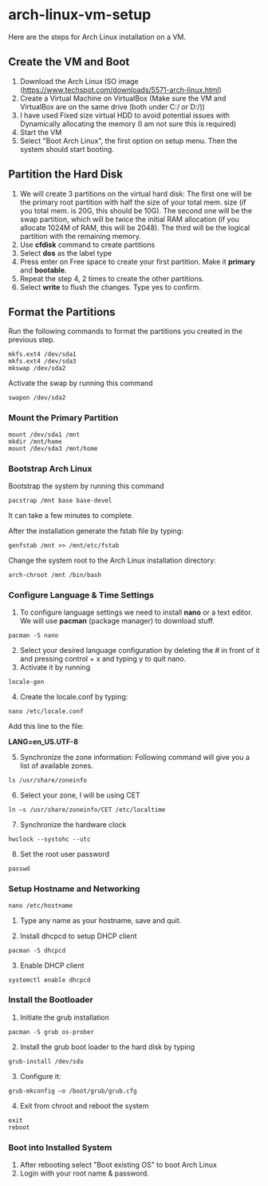 # arch-linux-vm-setup

Here are the steps for Arch Linux installation on a VM. 

## Create the VM and Boot

1. Download the Arch Linux ISO image (https://www.techspot.com/downloads/5571-arch-linux.html)
2. Create a Virtual Machine on VirtualBox (Make sure the VM and VirtualBox are on the same drive (both under C:/ or D:/))
3. I have used Fixed size virtual HDD to avoid potential issues with Dynamically allocating the memory (I am not sure this is required)
4. Start the VM
5. Select "Boot Arch Linux", the first option on setup menu. Then the system should start booting.

## Partition the Hard Disk

1. We will create 3 partitions on the virtual hard disk: The first one will be the primary root partition with half the size of your total mem. size (if you total mem. is 20G, this should be 10G). The second one will be the swap partition, which will be twice the initial RAM allocation (if you allocate 1024M of RAM, this will be 2048). The third will be the logical partition with the remaining memory.
2. Use __cfdisk__ command to create partitions
3. Select __dos__ as the label type
4. Press enter on Free space to create your first partition. Make it __primary__ and __bootable__.
5. Repeat the step 4, 2 times to create the other partitions.
6. Select __write__ to flush the changes. Type yes to confirm.

## Format the Partitions

Run the following commands to format the partitions you created in the previous step.

```
mkfs.ext4 /dev/sda1
mkfs.ext4 /dev/sda3 
mkswap /dev/sda2
```

Activate the swap by running this command

```
swapon /dev/sda2
```

### Mount the Primary Partition

```
mount /dev/sda1 /mnt
mkdir /mnt/home
mount /dev/sda3 /mnt/home
```

### Bootstrap Arch Linux

Bootstrap the system by running this command

```
pacstrap /mnt base base-devel
```

It can take a few minutes to complete.

After the installation generate the fstab file by typing:

```
genfstab /mnt >> /mnt/etc/fstab 
```

Change the system root to the Arch Linux installation directory:

```
arch-chroot /mnt /bin/bash
```

### Configure Language & Time Settings

1. To configure language settings we need to install __nano__ or a text editor. We will use __pacman__ (package manager) to download stuff.

```
pacman -S nano
```

2. Select your desired language configuration by deleting the # in front of it and pressing control + x and typing y to quit nano.
3. Activate it by running

```
locale-gen
```

4. Create the locale.conf by typing:

```
nano /etc/locale.conf
```

Add this line to the file:

__LANG=en_US.UTF-8__

5. Synchronize the zone information: Following command will give you a list of available zones.

``` ls /usr/share/zoneinfo ```

6. Select your zone, I will be using CET

``` ln –s /usr/share/zoneinfo/CET /etc/localtime ```

7. Synchronize the hardware clock

``` hwclock --systohc --utc ```

8. Set the root user password

``` passwd ```

### Setup Hostname and Networking

``` nano /etc/hostname ```

1. Type any name as your hostname, save and quit.

2. Install dhcpcd to setup DHCP client

``` pacman -S dhcpcd ```

3. Enable DHCP client

``` systemctl enable dhcpcd ```

### Install the Bootloader

1. Initiate the grub installation

``` pacman -S grub os-prober ```

2. Install the grub boot loader to the hard disk by typing 

``` grub-install /dev/sda ```

3. Configure it:

``` grub-mkconfig –o /boot/grub/grub.cfg ```

4. Exit from chroot and reboot the system

```
exit
reboot
```

### Boot into Installed System

1. After rebooting select "Boot existing OS" to boot Arch Linux
2. Login with your root name & password. 
